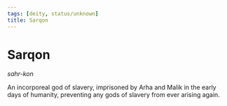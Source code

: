 ```yaml
---
tags: [deity, status/unknown]
title: Sarqon
---
```


# Sarqon
*sahr-kon*

An incorporeal god of slavery, imprisoned by Arha and Malik in the early days of humanity, preventing any gods of slavery from ever arising again. 